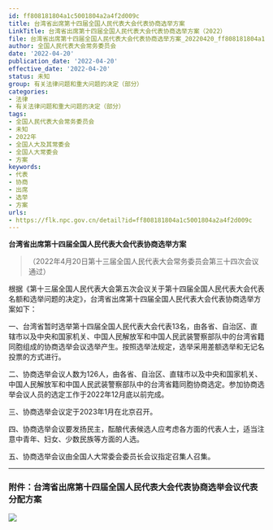 ```yaml
---
id: ff808181804a1c5001804a2a4f2d009c
title: 台湾省出席第十四届全国人民代表大会代表协商选举方案
LinkTitle: 台湾省出席第十四届全国人民代表大会代表协商选举方案（2022）
file: 台湾省出席第十四届全国人民代表大会代表协商选举方案_20220420_ff808181804a1c5001804a2a4f2d009c.docx
author: 全国人民代表大会常务委员会
date: '2022-04-20'
publication_date: '2022-04-20'
effective_date: '2022-04-20'
status: 未知
group: 有关法律问题和重大问题的决定（部分）
categories:
- 法律
- 有关法律问题和重大问题的决定（部分）
tags:
- 全国人民代表大会常务委员会
- 未知
- 2022年
- 全国人大及其常委会
- 全国人大常委会
- 方案
keywords:
- 代表
- 协商
- 出席
- 选举
- 方案
urls:
- https://flk.npc.gov.cn/detail?id=ff808181804a1c5001804a2a4f2d009c
---
```


**台湾省出席第十四届全国人民代表大会代表协商选举方案**

> （2022年4月20日第十三届全国人民代表大会常务委员会第三十四次会议通过）

根据《第十三届全国人民代表大会第五次会议关于第十四届全国人民代表大会代表名额和选举问题的决定》，台湾省出席第十四届全国人民代表大会代表协商选举方案如下：

一、台湾省暂时选举第十四届全国人民代表大会代表13名，由各省、自治区、直辖市以及中央和国家机关、中国人民解放军和中国人民武装警察部队中的台湾省籍同胞组成的协商选举会议选举产生。按照选举法规定，选举采用差额选举和无记名投票的方式进行。

二、协商选举会议人数为126人，由各省、自治区、直辖市以及中央和国家机关、中国人民解放军和中国人民武装警察部队中的台湾省籍同胞协商选定。参加协商选举会议人员的选定工作于2022年12月底以前完成。

三、协商选举会议定于2023年1月在北京召开。

四、协商选举会议要发扬民主，酝酿代表候选人应考虑各方面的代表人士，适当注意中青年、妇女、少数民族等方面的人选。

五、协商选举会议由全国人大常委会委员长会议指定召集人召集。

---

### 附件：台湾省出席第十四届全国人民代表大会代表协商选举会议代表分配方案

![](../images/ff808181804a1c5001804a2a4f2d009c/image_01.jpg)
